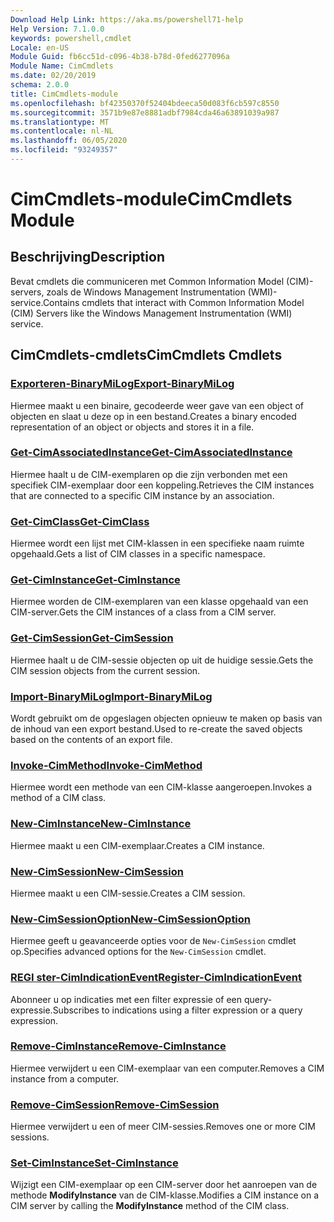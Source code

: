 ```yaml
---
Download Help Link: https://aka.ms/powershell71-help
Help Version: 7.1.0.0
keywords: powershell,cmdlet
Locale: en-US
Module Guid: fb6cc51d-c096-4b38-b78d-0fed6277096a
Module Name: CimCmdlets
ms.date: 02/20/2019
schema: 2.0.0
title: CimCmdlets-module
ms.openlocfilehash: bf42350370f52404bdeeca50d083f6cb597c8550
ms.sourcegitcommit: 3571b9e87e8881adbf7984cda46a63891039a987
ms.translationtype: MT
ms.contentlocale: nl-NL
ms.lasthandoff: 06/05/2020
ms.locfileid: "93249357"
---
```

# <span data-ttu-id="f6103-103">CimCmdlets-module</span><span class="sxs-lookup"><span data-stu-id="f6103-103">CimCmdlets Module</span></span>

## <span data-ttu-id="f6103-104">Beschrijving</span><span class="sxs-lookup"><span data-stu-id="f6103-104">Description</span></span>

<span data-ttu-id="f6103-105">Bevat cmdlets die communiceren met Common Information Model (CIM)-servers, zoals de Windows Management Instrumentation (WMI)-service.</span><span class="sxs-lookup"><span data-stu-id="f6103-105">Contains cmdlets that interact with Common Information Model (CIM) Servers like the Windows Management Instrumentation (WMI) service.</span></span>

## <span data-ttu-id="f6103-106">CimCmdlets-cmdlets</span><span class="sxs-lookup"><span data-stu-id="f6103-106">CimCmdlets Cmdlets</span></span>

### [<span data-ttu-id="f6103-107">Exporteren-BinaryMiLog</span><span class="sxs-lookup"><span data-stu-id="f6103-107">Export-BinaryMiLog</span></span>](Export-BinaryMiLog.md)
<span data-ttu-id="f6103-108">Hiermee maakt u een binaire, gecodeerde weer gave van een object of objecten en slaat u deze op in een bestand.</span><span class="sxs-lookup"><span data-stu-id="f6103-108">Creates a binary encoded representation of an object or objects and stores it in a file.</span></span>

### [<span data-ttu-id="f6103-109">Get-CimAssociatedInstance</span><span class="sxs-lookup"><span data-stu-id="f6103-109">Get-CimAssociatedInstance</span></span>](Get-CimAssociatedInstance.md)
<span data-ttu-id="f6103-110">Hiermee haalt u de CIM-exemplaren op die zijn verbonden met een specifiek CIM-exemplaar door een koppeling.</span><span class="sxs-lookup"><span data-stu-id="f6103-110">Retrieves the CIM instances that are connected to a specific CIM instance by an association.</span></span>

### [<span data-ttu-id="f6103-111">Get-CimClass</span><span class="sxs-lookup"><span data-stu-id="f6103-111">Get-CimClass</span></span>](Get-CimClass.md)
<span data-ttu-id="f6103-112">Hiermee wordt een lijst met CIM-klassen in een specifieke naam ruimte opgehaald.</span><span class="sxs-lookup"><span data-stu-id="f6103-112">Gets a list of CIM classes in a specific namespace.</span></span>

### [<span data-ttu-id="f6103-113">Get-CimInstance</span><span class="sxs-lookup"><span data-stu-id="f6103-113">Get-CimInstance</span></span>](Get-CimInstance.md)
<span data-ttu-id="f6103-114">Hiermee worden de CIM-exemplaren van een klasse opgehaald van een CIM-server.</span><span class="sxs-lookup"><span data-stu-id="f6103-114">Gets the CIM instances of a class from a CIM server.</span></span>

### [<span data-ttu-id="f6103-115">Get-CimSession</span><span class="sxs-lookup"><span data-stu-id="f6103-115">Get-CimSession</span></span>](Get-CimSession.md)
<span data-ttu-id="f6103-116">Hiermee haalt u de CIM-sessie objecten op uit de huidige sessie.</span><span class="sxs-lookup"><span data-stu-id="f6103-116">Gets the CIM session objects from the current session.</span></span>

### [<span data-ttu-id="f6103-117">Import-BinaryMiLog</span><span class="sxs-lookup"><span data-stu-id="f6103-117">Import-BinaryMiLog</span></span>](Import-BinaryMiLog.md)
<span data-ttu-id="f6103-118">Wordt gebruikt om de opgeslagen objecten opnieuw te maken op basis van de inhoud van een export bestand.</span><span class="sxs-lookup"><span data-stu-id="f6103-118">Used to re-create the saved objects based on the contents of an export file.</span></span>

### [<span data-ttu-id="f6103-119">Invoke-CimMethod</span><span class="sxs-lookup"><span data-stu-id="f6103-119">Invoke-CimMethod</span></span>](Invoke-CimMethod.md)
<span data-ttu-id="f6103-120">Hiermee wordt een methode van een CIM-klasse aangeroepen.</span><span class="sxs-lookup"><span data-stu-id="f6103-120">Invokes a method of a CIM class.</span></span>

### [<span data-ttu-id="f6103-121">New-CimInstance</span><span class="sxs-lookup"><span data-stu-id="f6103-121">New-CimInstance</span></span>](New-CimInstance.md)
<span data-ttu-id="f6103-122">Hiermee maakt u een CIM-exemplaar.</span><span class="sxs-lookup"><span data-stu-id="f6103-122">Creates a CIM instance.</span></span>

### [<span data-ttu-id="f6103-123">New-CimSession</span><span class="sxs-lookup"><span data-stu-id="f6103-123">New-CimSession</span></span>](New-CimSession.md)
<span data-ttu-id="f6103-124">Hiermee maakt u een CIM-sessie.</span><span class="sxs-lookup"><span data-stu-id="f6103-124">Creates a CIM session.</span></span>

### [<span data-ttu-id="f6103-125">New-CimSessionOption</span><span class="sxs-lookup"><span data-stu-id="f6103-125">New-CimSessionOption</span></span>](New-CimSessionOption.md)
<span data-ttu-id="f6103-126">Hiermee geeft u geavanceerde opties voor de `New-CimSession` cmdlet op.</span><span class="sxs-lookup"><span data-stu-id="f6103-126">Specifies advanced options for the `New-CimSession` cmdlet.</span></span>

### [<span data-ttu-id="f6103-127">REGI ster-CimIndicationEvent</span><span class="sxs-lookup"><span data-stu-id="f6103-127">Register-CimIndicationEvent</span></span>](Register-CimIndicationEvent.md)
<span data-ttu-id="f6103-128">Abonneer u op indicaties met een filter expressie of een query-expressie.</span><span class="sxs-lookup"><span data-stu-id="f6103-128">Subscribes to indications using a filter expression or a query expression.</span></span>

### [<span data-ttu-id="f6103-129">Remove-CimInstance</span><span class="sxs-lookup"><span data-stu-id="f6103-129">Remove-CimInstance</span></span>](Remove-CimInstance.md)
<span data-ttu-id="f6103-130">Hiermee verwijdert u een CIM-exemplaar van een computer.</span><span class="sxs-lookup"><span data-stu-id="f6103-130">Removes a CIM instance from a computer.</span></span>

### [<span data-ttu-id="f6103-131">Remove-CimSession</span><span class="sxs-lookup"><span data-stu-id="f6103-131">Remove-CimSession</span></span>](Remove-CimSession.md)
<span data-ttu-id="f6103-132">Hiermee verwijdert u een of meer CIM-sessies.</span><span class="sxs-lookup"><span data-stu-id="f6103-132">Removes one or more CIM sessions.</span></span>

### [<span data-ttu-id="f6103-133">Set-CimInstance</span><span class="sxs-lookup"><span data-stu-id="f6103-133">Set-CimInstance</span></span>](Set-CimInstance.md)
<span data-ttu-id="f6103-134">Wijzigt een CIM-exemplaar op een CIM-server door het aanroepen van de methode **ModifyInstance** van de CIM-klasse.</span><span class="sxs-lookup"><span data-stu-id="f6103-134">Modifies a CIM instance on a CIM server by calling the **ModifyInstance** method of the CIM class.</span></span>

